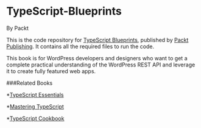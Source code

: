 # TypeScript-Blueprints
By Packt

This is the code repository for [TypeScript Blueprints](https://www.packtpub.com/application-development/typescript-blueprints), published by [Packt Publishing](https://www.packtpub.com/). It contains all the required files to run the code.

This book is for WordPress developers and designers who want to get a complete practical understanding of the WordPress REST API and leverage it to create fully featured web apps.

###Related Books

*[TypeScript Essentials](https://www.packtpub.com/web-development/typescript-essentials?utm_source=github&utm_medium=repository&utm_campaign=9781783985760)

*[Mastering TypeScript](https://www.packtpub.com/web-development/mastering-typescript?utm_source=github&utm_medium=repository&utm_campaign=9781784399665)

*[TypeScript Cookbook](https://www.packtpub.com/web-development/typescript-cookbook?utm_source=github&utm_medium=repository&utm_campaign=9781782175612)
